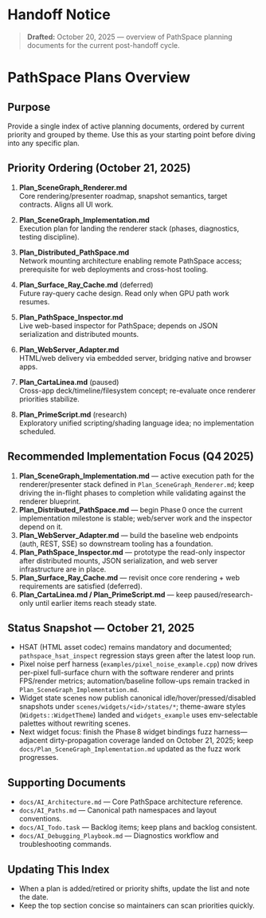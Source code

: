 # Handoff Notice

> **Drafted:** October 20, 2025 — overview of PathSpace planning documents for the current post-handoff cycle.

# PathSpace Plans Overview

## Purpose
Provide a single index of active planning documents, ordered by current priority and grouped by theme. Use this as your starting point before diving into any specific plan.

## Priority Ordering (October 21, 2025)

1. **Plan_SceneGraph_Renderer.md**  
   Core rendering/presenter roadmap, snapshot semantics, target contracts. Aligns all UI work.

2. **Plan_SceneGraph_Implementation.md**  
   Execution plan for landing the renderer stack (phases, diagnostics, testing discipline).

3. **Plan_Distributed_PathSpace.md**  
   Network mounting architecture enabling remote PathSpace access; prerequisite for web deployments and cross-host tooling.

4. **Plan_Surface_Ray_Cache.md** (deferred)  
   Future ray-query cache design. Read only when GPU path work resumes.

5. **Plan_PathSpace_Inspector.md**  
   Live web-based inspector for PathSpace; depends on JSON serialization and distributed mounts.

6. **Plan_WebServer_Adapter.md**  
   HTML/web delivery via embedded server, bridging native and browser apps.

7. **Plan_CartaLinea.md** (paused)  
   Cross-app deck/timeline/filesystem concept; re-evaluate once renderer priorities stabilize.

8. **Plan_PrimeScript.md** (research)  
   Exploratory unified scripting/shading language idea; no implementation scheduled.

## Recommended Implementation Focus (Q4 2025)
1. **Plan_SceneGraph_Implementation.md** — active execution path for the renderer/presenter stack defined in `Plan_SceneGraph_Renderer.md`; keep driving the in-flight phases to completion while validating against the renderer blueprint.
2. **Plan_Distributed_PathSpace.md** — begin Phase 0 once the current implementation milestone is stable; web/server work and the inspector depend on it.
3. **Plan_WebServer_Adapter.md** — build the baseline web endpoints (auth, REST, SSE) so downstream tooling has a foundation.
4. **Plan_PathSpace_Inspector.md** — prototype the read-only inspector after distributed mounts, JSON serialization, and web server infrastructure are in place.
5. **Plan_Surface_Ray_Cache.md** — revisit once core rendering + web requirements are satisfied (deferred).
6. **Plan_CartaLinea.md / Plan_PrimeScript.md** — keep paused/research-only until earlier items reach steady state.

## Status Snapshot — October 21, 2025
- HSAT (HTML asset codec) remains mandatory and documented; `pathspace_hsat_inspect` regression stays green after the latest loop run.
- Pixel noise perf harness (`examples/pixel_noise_example.cpp`) now drives per-pixel full-surface churn with the software renderer and prints FPS/render metrics; automation/baseline follow-ups remain tracked in `Plan_SceneGraph_Implementation.md`.
- Widget state scenes now publish canonical idle/hover/pressed/disabled snapshots under `scenes/widgets/<id>/states/*`; theme-aware styles (`Widgets::WidgetTheme`) landed and `widgets_example` uses env-selectable palettes without rewriting scenes.
- Next widget focus: finish the Phase 8 widget bindings fuzz harness—adjacent dirty-propagation coverage landed on October 21, 2025; keep `docs/Plan_SceneGraph_Implementation.md` updated as the fuzz work progresses.

## Supporting Documents
- `docs/AI_Architecture.md` — Core PathSpace architecture reference.
- `docs/AI_Paths.md` — Canonical path namespaces and layout conventions.
- `docs/AI_Todo.task` — Backlog items; keep plans and backlog consistent.
- `docs/AI_Debugging_Playbook.md` — Diagnostics workflow and troubleshooting commands.

## Updating This Index
- When a plan is added/retired or priority shifts, update the list and note the date.
- Keep the top section concise so maintainers can scan priorities quickly.
